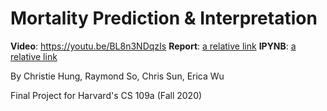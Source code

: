 # Mortality Prediction & Interpretation

**Video**: https://youtu.be/BL8n3NDqzIs
**Report**: [a relative link](final_report.pdf)
**IPYNB**: [a relative link](final_code.pdf)

By Christie Hung, Raymond So, Chris Sun, Erica Wu

Final Project for Harvard's CS 109a (Fall 2020) 



